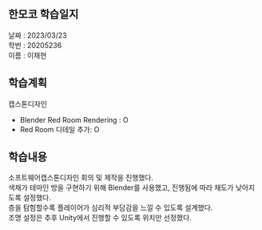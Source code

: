 한모코 학습일지
--
날짜 : 2023/03/23<br>
학번 : 20205236<br>
이름 : 이채현

학습계획
---
캡스톤디자인
- Blender Red Room Rendering : O
- Red Room 디테일 추가: O

학습내용
---
소프트웨어캡스톤디자인 회의 및 제작을 진행했다.<br>
색채가 테마인 방을 구현하기 위해 Blender를 사용했고, 진행됨에 따라 채도가 낮아지도록 설정했다.<br>
층을 탐험할수록 플레이어가 심리적 부담감을 느낄 수 있도록 설계했다.<br>
조명 설정은 추후 Unity에서 진행할 수 있도록 위치만 선정했다.
